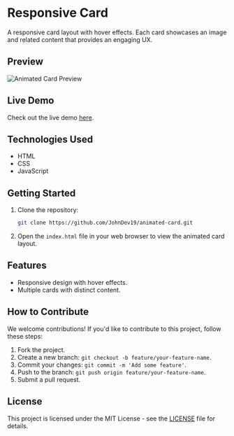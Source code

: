 # Responsive Card

A responsive card layout with hover effects. Each card showcases an image and related content that provides an engaging UX.

## Preview

![Animated Card Preview](path/to/preview-image.png)

## Live Demo

Check out the live demo [here](link/to/live/demo).

## Technologies Used

- HTML
- CSS
- JavaScript

## Getting Started

1. Clone the repository:

   ```bash
   git clone https://github.com/JohnDev19/animated-card.git
   ```

2. Open the `index.html` file in your web browser to view the animated card layout.

## Features

- Responsive design with hover effects.
- Multiple cards with distinct content.

## How to Contribute

We welcome contributions! If you'd like to contribute to this project, follow these steps:

1. Fork the project.
2. Create a new branch: `git checkout -b feature/your-feature-name`.
3. Commit your changes: `git commit -m 'Add some feature'`.
4. Push to the branch: `git push origin feature/your-feature-name`.
5. Submit a pull request.

## License

This project is licensed under the MIT License - see the [LICENSE](LICENSE) file for details.
